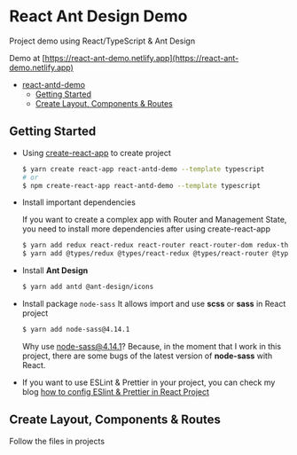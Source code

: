 # React Ant Design Demo

Project demo using React/TypeScript & Ant Design

Demo at [https://react-ant-demo.netlify.app](https://react-ant-demo.netlify.app)

- [react-antd-demo](#react-antd-demo)
  - [Getting Started](#getting-started)
  - [Create Layout, Components & Routes](#create-layout-components--routes)
## Getting Started

- Using [create-react-app](https://create-react-app.dev/) to create project
  ```bash
  $ yarn create react-app react-antd-demo --template typescript
  # or
  $ npm create-react-app react-antd-demo --template typescript
  ```
- Install important dependencies

  If you want to create  a complex app with Router and Management State, you need to install more dependencies after using create-react-app

  ```bash
  $ yarn add redux react-redux react-router react-router-dom redux-thunk axios
  $ yarn add @types/redux @types/react-redux @types/react-router @types/react-router-dom @types/redux-thunk
  ```
- Install **Ant Design**
  ```bash
  $ yarn add antd @ant-design/icons
  ```
- Install package `node-sass`
  It allows import and use **scss** or **sass** in React project
  ```bash
  $ yarn add node-sass@4.14.1
  ```
  Why use node-sass@4.14.1? Because, in the moment that I work in this project, there are some bugs of the latest version of **node-sass** with React.

- If you want to use ESLint & Prettier in your project, you can check my blog [how to config ESlint & Prettier in React Project](https://blog.adev42.com/config-esling-prettier-react-app)

## Create Layout, Components & Routes
Follow the files in projects

